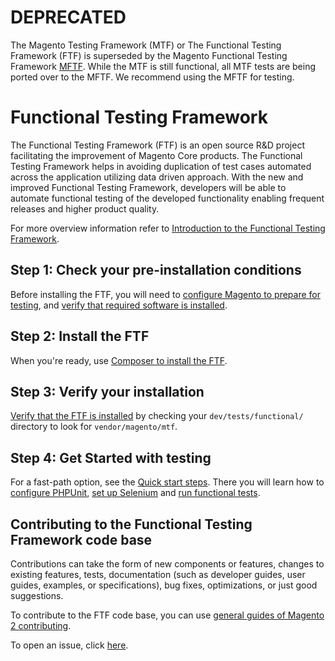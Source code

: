 # DEPRECATED 
The Magento Testing Framework (MTF) or The Functional Testing Framework (FTF) is superseded by the Magento Functional Testing Framework [MFTF](https://github.com/magento/magento2-functional-testing-framework). While the MTF is still functional, all MTF tests are being ported over to the MFTF. We recommend using the MFTF for testing.

# Functional Testing Framework

The Functional Testing Framework (FTF) is an open source R&D project facilitating the improvement of Magento Core products. The Functional Testing Framework helps in avoiding duplication of test cases automated across the application utilizing data driven approach. With the new and improved Functional Testing Framework, developers will be able to automate functional testing of the developed functionality enabling frequent releases and higher product quality.

For more overview information refer to [Introduction to the Functional Testing Framework](http://devdocs.magento.com/guides/v2.0/mtf/mtf_introduction.html).

<h2>Step 1: Check your pre-installation conditions</h2>

Before installing the FTF, you will need to [configure Magento to prepare for testing](http://devdocs.magento.com/guides/v2.0/mtf/mtf_installation.html#mtf_install_pre_adj-magento), and [verify that required software is installed](http://devdocs.magento.com/guides/v2.0/mtf/mtf_installation.html#mtf_install_pre_tools). 
<h2>Step 2: Install the FTF</h2>

When you're ready, use [Composer to install the FTF](http://devdocs.magento.com/guides/v2.0/mtf/mtf_installation.html#mtf_install_perform).

<h2>Step 3: Verify your installation</h2>

[Verify that the FTF is installed](http://devdocs.magento.com/guides/v2.0/mtf/mtf_installation.html#mtf_install_check)  by checking your <code>dev/tests/functional/</code> directory to look for `vendor/magento/mtf`.

<h2>Step 4: Get Started with testing</h2>

For a fast-path option, see the [Quick start steps](http://devdocs.magento.com/guides/v2.0/mtf/mtf_quickstart.html). There you will learn how to [configure PHPUnit](http://devdocs.magento.com/guides/v2.0/mtf/mtf_quickstart/mtf_quickstart_config.html), [set up Selenium](http://devdocs.magento.com/guides/v2.0/mtf/mtf_quickstart/mtf_quickstart_environmemt.html) and [run functional tests](http://devdocs.magento.com/guides/v2.0/mtf/mtf_quickstart/mtf_quickstart_runtest.html).

<h2>Contributing to the Functional Testing Framework code base</h2>

Contributions can take the form of new components or features, changes to existing features, tests, documentation (such as developer guides, user guides, examples, or specifications), bug fixes, optimizations, or just good suggestions.

To contribute to the FTF code base, you can use [general guides of Magento 2 contributing][1].

To open an issue, click [here][2].

[1]: <http://devdocs.magento.com/guides/v2.0/contributor-guide/contributing.html>
[2]: <https://github.com/magento/mtf/issues>
